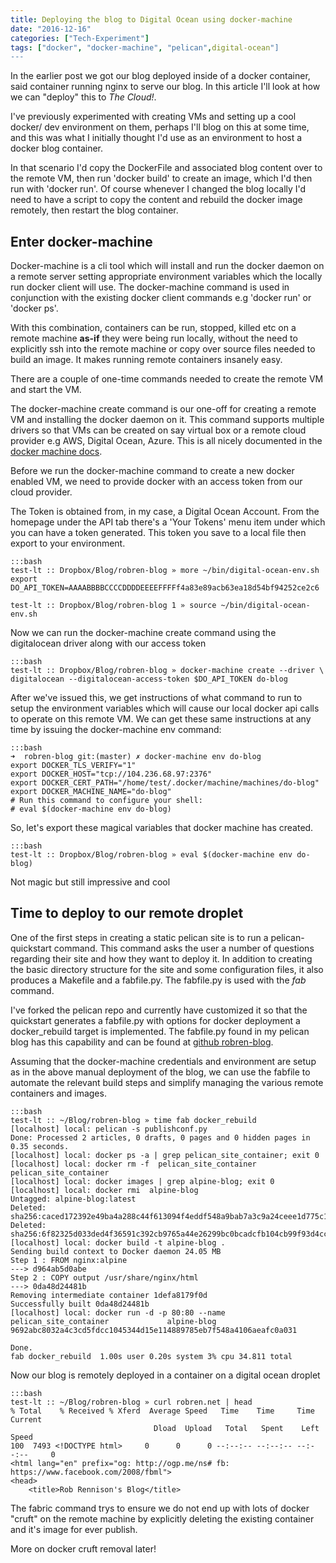 ```yaml
---
title: Deploying the blog to Digital Ocean using docker-machine
date: "2016-12-16" 
categories: ["Tech-Experiment"]
tags: ["docker", "docker-machine", "pelican",digital-ocean"]
---
```


In the earlier post we got our blog deployed inside of a docker container,
said container running nginx to serve our blog. In this article I'll look at
how we can "deploy" this to _The Cloud!_.

I've previously experimented with creating VMs and setting up a cool docker/
dev environment on them, perhaps I'll blog on this at some time, and this was
what I initially thought I'd use as an environment to host a docker blog
container. 

In that scenario I'd copy the DockerFile and associated blog
content over to the remote VM,
then run 'docker build' to create an image, which I'd then run with 'docker
run'. Of course whenever I changed the blog locally I'd need to have a script
to copy the content and rebuild the docker image remotely, then restart the
blog container.

## Enter docker-machine

Docker-machine is a cli tool which will install and run the docker daemon  on a
remote server setting appropriate environment variables which the locally run
docker client will use. The docker-machine command is used in conjunction with
the existing  docker client commands e.g 'docker run' or 'docker ps'.

With this combination, containers can be run, stopped, killed etc on a remote machine
**as-if** they were being run locally, without the need to explicitly ssh into the
remote machine or copy over source files needed to  build an image. It makes
running remote containers insanely easy.

There  are a couple of one-time commands needed to create the remote VM  and
start the VM.

The docker-machine create command is our one-off for creating a remote VM and
installing the docker daemon on it. This command supports multiple drivers so
that VMs can be created on say virtual box or a remote cloud provider e.g AWS,
Digital Ocean, Azure. This is all nicely documented in the 
<a href="https://docs.docker.com/machine/overview/" target="_blank">docker machine docs</a>.

Before we run the docker-machine command to create a new docker enabled VM, we
need to provide docker with an access token from our cloud provider.

The Token is obtained from, in my case, a Digital Ocean Account. From the homepage under
the API tab there's a 'Your Tokens' menu item  under which you can have a
token generated. This token you save to a local file then export to your
environment.

    :::bash
    test-lt :: Dropbox/Blog/robren-blog » more ~/bin/digital-ocean-env.sh
    export DO_API_TOKEN=AAAABBBBCCCCDDDDEEEEFFFFf4a83e89acb63ea18d54bf94252ce2c6

    test-lt :: Dropbox/Blog/robren-blog 1 » source ~/bin/digital-ocean-env.sh

Now we can run the docker-machine create command using the digitalocean driver
along with our access token

    :::bash
    test-lt :: Dropbox/Blog/robren-blog » docker-machine create --driver \
    digitalocean --digitalocean-access-token $DO_API_TOKEN do-blog

After we've issued this, we get instructions of what command to run to setup
the environment variables which will cause our local docker api calls to
operate on this remote VM. We can get these same instructions at any time by
issuing the docker-machine env command:

    :::bash
	➜  robren-blog git:(master) ✗ docker-machine env do-blog
	export DOCKER_TLS_VERIFY="1"
	export DOCKER_HOST="tcp://104.236.68.97:2376"
	export DOCKER_CERT_PATH="/home/test/.docker/machine/machines/do-blog"
	export DOCKER_MACHINE_NAME="do-blog"
	# Run this command to configure your shell:
	# eval $(docker-machine env do-blog)

So, let's export these magical variables that docker machine has created.

    :::bash
    test-lt :: Dropbox/Blog/robren-blog » eval $(docker-machine env do-blog)

Not  magic but still impressive and cool

## Time to deploy to our remote droplet

One of the first steps in  creating a static pelican site is to run a
pelican-quickstart command. This command asks the user a number of questions
regarding their site and how they want to deploy it. In addition to creating
the basic directory structure for the site and some configuration files, it also
produces a Makefile and a fabfile.py. The fabfile.py is used with the *fab* command. 

I've forked the pelican repo and currently have customized it so that the
quickstart generates a fabfile.py  with options for docker deployment a
docker_rebuild target is implemented. The fabfile.py found in my pelican blog
has this capability and can be found at <a href="https://github.com/robren/robren-blog/" target="_blank">github robren-blog</a>.
 
Assuming that the docker-machine credentials and environment are setup as in
the above manual deployment of the blog, we can use the fabfile to automate the
relevant build steps and simplify managing the various remote containers and
images.

    :::bash
	test-lt :: ~/Blog/robren-blog » time fab docker_rebuild
	[localhost] local: pelican -s publishconf.py
	Done: Processed 2 articles, 0 drafts, 0 pages and 0 hidden pages in 0.35 seconds.
	[localhost] local: docker ps -a | grep pelican_site_container; exit 0
	[localhost] local: docker rm -f  pelican_site_container
	pelican_site_container
	[localhost] local: docker images | grep alpine-blog; exit 0
	[localhost] local: docker rmi  alpine-blog
	Untagged: alpine-blog:latest
	Deleted: sha256:caced172392e49ba4a288c44f613094f4eddf548a9bab7a3c9a24ceee1d775c1
	Deleted: sha256:6f82325d033ded4f36591c392cb9765a44e26299bc0bcadcfb104cb99f93d4cc
	[localhost] local: docker build -t alpine-blog .
	Sending build context to Docker daemon 24.05 MB
	Step 1 : FROM nginx:alpine
	---> d964ab5d0abe
	Step 2 : COPY output /usr/share/nginx/html
	---> 0da48d24481b
	Removing intermediate container 1defa8179f0d
	Successfully built 0da48d24481b
	[localhost] local: docker run -d -p 80:80 --name pelican_site_container             alpine-blog
	9692abc8032a4c3cd5fdcc1045344d15e114889785eb7f548a4106aeafc0a031

	Done.
	fab docker_rebuild  1.00s user 0.20s system 3% cpu 34.811 total

Now our blog is remotely deployed in a container on a digital ocean droplet

    :::bash
	test-lt :: ~/Blog/robren-blog » curl robren.net | head
	% Total    % Received % Xferd  Average Speed   Time    Time     Time  Current
									Dload  Upload   Total   Spent    Left  Speed
	100  7493 <!DOCTYPE html>     0      0      0 --:--:-- --:--:-- --:--:--     0
	<html lang="en" prefix="og: http://ogp.me/ns# fb: https://www.facebook.com/2008/fbml">
	<head>
		<title>Rob Rennison's Blog</title>
 
The fabric command trys to ensure we do not end up with lots of docker "cruft"
on the remote machine by explicitly deleting the existing container and it's
image for ever publish.

More on docker cruft removal later!
